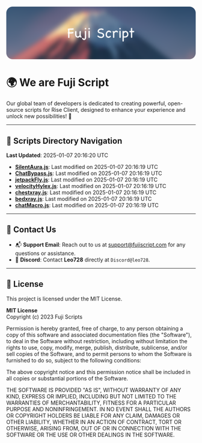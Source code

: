 ![Banner](.github/b.webp)

# 🌍 **We are Fuji Script**

Our global team of developers is dedicated to creating powerful, open-source scripts for Rise Client, designed to enhance your experience and unlock new possibilities! 🌟

---
<!-- SCRIPTS_NAVIGATION_START -->
## 📂 **Scripts Directory Navigation**

**Last Updated**: 2025-01-07 20:16:20 UTC

- **[SilentAura.js](scripts/SilentAura.js)**: Last modified on 2025-01-07 20:16:19 UTC
- **[ChatBypass.js](scripts/ChatBypass.js)**: Last modified on 2025-01-07 20:16:19 UTC
- **[jetpackFly.js](scripts/jetpackFly.js)**: Last modified on 2025-01-07 20:16:19 UTC
- **[velocityHylex.js](scripts/velocityHylex.js)**: Last modified on 2025-01-07 20:16:19 UTC
- **[chestxray.js](scripts/chestxray.js)**: Last modified on 2025-01-07 20:16:19 UTC
- **[bedxray.js](scripts/bedxray.js)**: Last modified on 2025-01-07 20:16:19 UTC
- **[chatMacro.js](scripts/chatMacro.js)**: Last modified on 2025-01-07 20:16:19 UTC

<!-- SCRIPTS_NAVIGATION_END -->

---

## 💬 **Contact Us**  
- 📬 **Support Email**: Reach out to us at [support@fujiscript.com](mailto:support@fujiscript.com) for any questions or assistance.  
- 💬 **Discord**: Contact **Leo728** directly at `Discord@leo728`.

---

## 📜 **License**

This project is licensed under the MIT License.  

**MIT License**  
Copyright (c) 2023 Fuji Scripts  

Permission is hereby granted, free of charge, to any person obtaining a copy of this software and associated documentation files (the "Software"), to deal in the Software without restriction, including without limitation the rights to use, copy, modify, merge, publish, distribute, sublicense, and/or sell copies of the Software, and to permit persons to whom the Software is furnished to do so, subject to the following conditions:  

The above copyright notice and this permission notice shall be included in all copies or substantial portions of the Software.  

THE SOFTWARE IS PROVIDED "AS IS", WITHOUT WARRANTY OF ANY KIND, EXPRESS OR IMPLIED, INCLUDING BUT NOT LIMITED TO THE WARRANTIES OF MERCHANTABILITY, FITNESS FOR A PARTICULAR PURPOSE AND NONINFRINGEMENT. IN NO EVENT SHALL THE AUTHORS OR COPYRIGHT HOLDERS BE LIABLE FOR ANY CLAIM, DAMAGES OR OTHER LIABILITY, WHETHER IN AN ACTION OF CONTRACT, TORT OR OTHERWISE, ARISING FROM, OUT OF OR IN CONNECTION WITH THE SOFTWARE OR THE USE OR OTHER DEALINGS IN THE SOFTWARE.  
